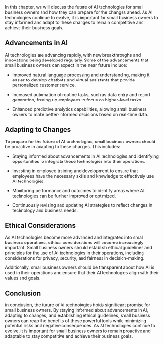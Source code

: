 
In this chapter, we will discuss the future of AI technologies for small business owners and how they can prepare for the changes ahead. As AI technologies continue to evolve, it is important for small business owners to stay informed and adapt to these changes to remain competitive and achieve their business goals.

Advancements in AI
------------------

AI technologies are advancing rapidly, with new breakthroughs and innovations being developed regularly. Some of the advancements that small business owners can expect in the near future include:

* Improved natural language processing and understanding, making it easier to develop chatbots and virtual assistants that provide personalized customer service.

* Increased automation of routine tasks, such as data entry and report generation, freeing up employees to focus on higher-level tasks.

* Enhanced predictive analytics capabilities, allowing small business owners to make better-informed decisions based on real-time data.

Adapting to Changes
-------------------

To prepare for the future of AI technologies, small business owners should be proactive in adapting to these changes. This includes:

* Staying informed about advancements in AI technologies and identifying opportunities to integrate these technologies into their operations.

* Investing in employee training and development to ensure that employees have the necessary skills and knowledge to effectively use AI technologies.

* Monitoring performance and outcomes to identify areas where AI technologies can be further improved or optimized.

* Continuously revising and updating AI strategies to reflect changes in technology and business needs.

Ethical Considerations
----------------------

As AI technologies become more advanced and integrated into small business operations, ethical considerations will become increasingly important. Small business owners should establish ethical guidelines and principles for the use of AI technologies in their operations, including considerations for privacy, security, and fairness in decision-making.

Additionally, small business owners should be transparent about how AI is used in their operations and ensure that their AI technologies align with their values and goals.

Conclusion
----------

In conclusion, the future of AI technologies holds significant promise for small business owners. By staying informed about advancements in AI, adapting to changes, and establishing ethical guidelines, small business owners can reap the benefits of these powerful tools while minimizing potential risks and negative consequences. As AI technologies continue to evolve, it is important for small business owners to remain proactive and adaptable to stay competitive and achieve their business goals.

